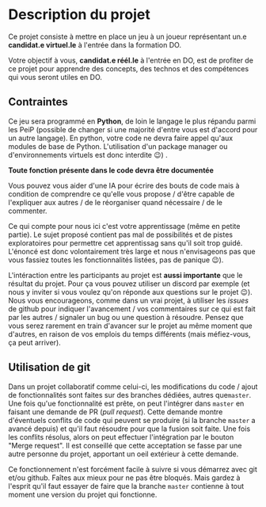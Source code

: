 
# Description du projet 

Ce projet consiste à mettre en place un jeu à un joueur représentant un.e **candidat.e virtuel.le** à l'entrée dans la formation DO. 

Votre objectif à vous, **candidat.e réél.le** à l'entrée en DO, est de profiter de ce projet pour apprendre des concepts, des technos et des compétences qui vous seront utiles en DO.

## Contraintes

Ce jeu sera programmé en **Python**, de loin le langage le plus répandu parmi les PeiP (possible de changer si une majorité d'entre vous est d'accord pour un autre langage). En python, votre code ne devra faire appel qu'aux modules de base de Python. L'utilisation d'un package manager ou d'environnements virtuels est donc interdite :wink:) . 

**Toute fonction présente dans le code devra être documentée**

Vous pouvez vous aider d'une IA pour écrire des bouts de code mais à condition de comprendre ce qu'elle vous propose / d'être capable de l'expliquer aux autres / de le réorganiser quand nécessaire / de le commenter. 

Ce qui compte pour nous ici c'est votre apprentissage (même en petite partie). Le sujet proposé contient pas mal de possibilités et de pistes exploratoires pour permettre cet apprentissag sans qu'il soit trop guidé. L'énoncé est donc volontairement très large et nous n'envisageons pas que vous fassiez toutes les fonctionnalités listées, pas de panique :wink:).  

L'intéraction entre les participants au projet est **aussi importante** que le résultat du projet. Pour ça vous pouvez utiliser un discord par exemple (et nous y inviter si vous voulez qu'on réponde aux questions sur le projet :wink:). Nous vous encourageons, comme dans un vrai projet, à utiliser les *issues* de github pour indiquer l'avancement / vos commentaires sur ce qui est fait par les autres / signaler un bug ou une question à résoudre. Pensez que vous serez rarement en train d'avancer sur le projet au même moment que d'autres, en raison de vos emplois du temps différents (mais méfiez-vous, ça peut arriver).

## Utilisation de git 

Dans un projet collaboratif comme celui-ci, les modifications du code / ajout de fonctionnalités sont faites sur des branches dédiées, autres que`master`. Une fois qu'ue fonctionnalité est prête, on peut l'intégrer dans `master` en faisant une demande de PR (*pull request*). Cette demande montre d'éventuels conflits de code qui peuvent se produire (si la branche `master` a avancé depuis) et qu'il faut résoudre pour que la fusion soit faite. Une fois les conflits résolus, alors on peut effectuer l'intégration par le bouton "Merge request". Il est conseillé que cette acceptation se fasse par une autre personne du projet, apportant un oeil extérieur à cette demande.

Ce fonctionnement n'est forcément facile à suivre si vous démarrez avec git et/ou github. Faîtes aux mieux pour ne pas être bloqués. Mais gardez à l'esprit qu'il faut essayer de faire que la branche `master` contienne à tout moment une version du projet qui fonctionne. 